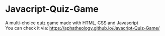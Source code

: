 # Javacript-Quiz-Game
A multi-choice quiz game made with HTML, CSS and Javascript
<br>
You can check it via: https://aphatheology.github.io/Javacript-Quiz-Game/
